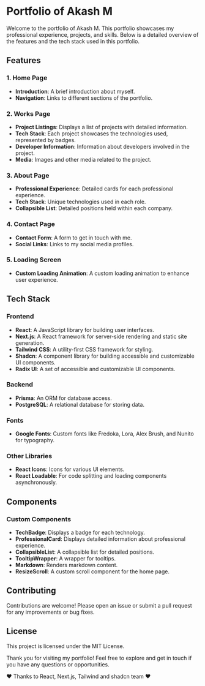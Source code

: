 # Portfolio of Akash M

Welcome to the portfolio of Akash M. This portfolio showcases my professional experience, projects, and skills. Below is a detailed overview of the features and the tech stack used in this portfolio.

## Features

### 1. Home Page
- **Introduction**: A brief introduction about myself.
- **Navigation**: Links to different sections of the portfolio.

### 2. Works Page
- **Project Listings**: Displays a list of projects with detailed information.
- **Tech Stack**: Each project showcases the technologies used, represented by badges.
- **Developer Information**: Information about developers involved in the project.
- **Media**: Images and other media related to the project.

### 3. About Page
- **Professional Experience**: Detailed cards for each professional experience.
- **Tech Stack**: Unique technologies used in each role.
- **Collapsible List**: Detailed positions held within each company.

### 4. Contact Page
- **Contact Form**: A form to get in touch with me.
- **Social Links**: Links to my social media profiles.

### 5. Loading Screen
- **Custom Loading Animation**: A custom loading animation to enhance user experience.

## Tech Stack

### Frontend
- **React**: A JavaScript library for building user interfaces.
- **Next.js**: A React framework for server-side rendering and static site generation.
- **Tailwind CSS**: A utility-first CSS framework for styling.
- **Shadcn**: A component library for building accessible and customizable UI components.
- **Radix UI**: A set of accessible and customizable UI components.
 
### Backend
- **Prisma**: An ORM for database access.
- **PostgreSQL**: A relational database for storing data.

### Fonts
- **Google Fonts**: Custom fonts like Fredoka, Lora, Alex Brush, and Nunito for typography.

### Other Libraries
- **React Icons**: Icons for various UI elements.
- **React Loadable**: For code splitting and loading components asynchronously.

## Components

### Custom Components
- **TechBadge**: Displays a badge for each technology.
- **ProfessionalCard**: Displays detailed information about professional experience.
- **CollapsibleList**: A collapsible list for detailed positions.
- **TooltipWrapper**: A wrapper for tooltips.
- **Markdown**: Renders markdown content.
- **ResizeScroll**: A custom scroll component for the home page.


## Contributing

Contributions are welcome! Please open an issue or submit a pull request for any improvements or bug fixes.

## License

This project is licensed under the MIT License.

Thank you for visiting my portfolio! Feel free to explore and get in touch if you have any questions or opportunities.

❤️ Thanks to React, Next.js, Tailwind and shadcn team ❤️